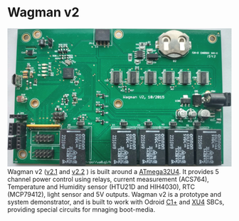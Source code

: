 
# Wagman v2
<img src="https://github.com/waggle-sensor/wagman/raw/master/boards/v2/resources/wagman_v2-2.jpg" width="600"></br>
Wagman v2 ([v2.1](https://github.com/waggle-sensor/wagman/raw/master/boards/v2/resources/wagman_v2-1.jpg) and [v2.2](https://github.com/waggle-sensor/wagman/raw/master/boards/v2/resources/wagman_v2-2.jpg) ) is built around a [ATmega32U4](https://www.microchip.com/en-us/product/ATmega32U4). It provides 5 channel power control using relays, current measurement (ACS764), Temperature and Humidity sensor (HTU21D and HIH4030), RTC (MCP79412), light sensor and 5V outputs. Wagman v2 is a prototype and system demonstrator, and is built to work with Odroid [C1+](https://www.hardkernel.com/shop/odroid-c1/) and [XU4](https://www.hardkernel.com/shop/odroid-xu4-special-price/) SBCs, providing special circuits for mnaging boot-media.
